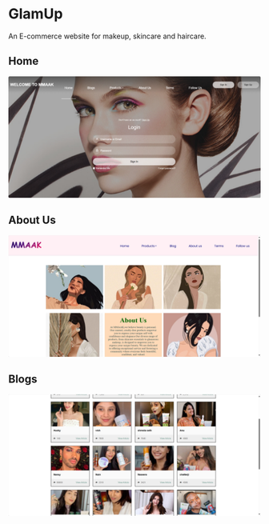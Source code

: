 # GlamUp
An E-commerce website for makeup, skincare and haircare.

## Home
![Home](screenshot-1739722796964.png)



## About Us
![About](screenshot-1739722775497.png)



## Blogs
![Blogs](screenshot-1739722814797.png)




